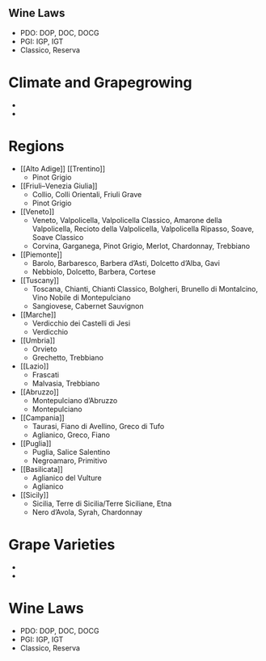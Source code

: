 Wine Laws
---
+ PDO: DOP, DOC, DOCG
+ PGI: IGP, IGT
+ Classico, Reserva

Climate and Grapegrowing
===
+ 
+ 

Regions
===
+ [[Alto Adige]] [[Trentino]]
	+ Pinot Grigio
+ [[Friuli–Venezia Giulia]]
	+ Collio, Colli Orientali, Friuli Grave
	+ Pinot Grigio
+ [[Veneto]]
	+ Veneto, Valpolicella, Valpolicella Classico, Amarone della Valpolicella, Recioto della Valpolicella, Valpolicella Ripasso, Soave, Soave Classico
	+ Corvina, Garganega, Pinot Grigio, Merlot, Chardonnay, Trebbiano
+ [[Piemonte]]
	+ Barolo, Barbaresco, Barbera d’Asti, Dolcetto d’Alba, Gavi
	+ Nebbiolo, Dolcetto, Barbera, Cortese
+ [[Tuscany]]
	+ Toscana, Chianti, Chianti Classico, Bolgheri, Brunello di Montalcino, Vino Nobile di Montepulciano
	+ Sangiovese, Cabernet Sauvignon
+ [[Marche]]
	+ Verdicchio dei Castelli di Jesi
	+ Verdicchio
+ [[Umbria]]
	+ Orvieto
	+ Grechetto, Trebbiano
+ [[Lazio]]
	+ Frascati
	+ Malvasia, Trebbiano
+ [[Abruzzo]]
	+ Montepulciano d’Abruzzo
	+ Montepulciano
+ [[Campania]]
	+ Taurasi, Fiano di Avellino, Greco di Tufo
	+ Aglianico, Greco, Fiano
+ [[Puglia]]
	+ Puglia, Salice Salentino
	+ Negroamaro, Primitivo
+ [[Basilicata]]
	+ Aglianico del Vulture
	+ Aglianico
+ [[Sicily]]
	+ Sicilia, Terre di Sicilia/Terre Siciliane, Etna
	+ Nero d’Avola, Syrah, Chardonnay

Grape Varieties
===
+ 
+ 


Wine Laws
===
+ PDO: DOP, DOC, DOCG
+ PGI: IGP, IGT
+ Classico, Reserva
